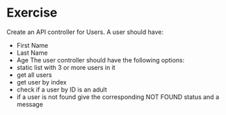 # Exercise
Create an API controller for Users. A user should have:
* First Name
* Last Name
* Age
The user controller should have the following options:
* static list with 3 or more users in it
* get all users
* get user by index
* check if a user by ID is an adult
* if a user is not found give the corresponding NOT FOUND status and a message

